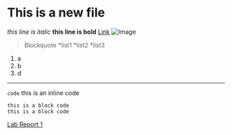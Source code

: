# This is a new file
*this line is italic*
**this line is bold**
[Link](https://jiayid77.github.io/cse15l-lab-reports/)
![Image](https://www.rd.com/wp-content/uploads/2021/01/GettyImages-1175550351.jpg)
> Blockquote
*list1
*list2
*list3
1. a
2. b
3. d
---
`code` this is an inline code
```
this is a block code
this is a block code
```
[Lab Report 1](https://<your-username>.github.io/<your-lab-reports-repo>/lab-report-1-week-0.html)